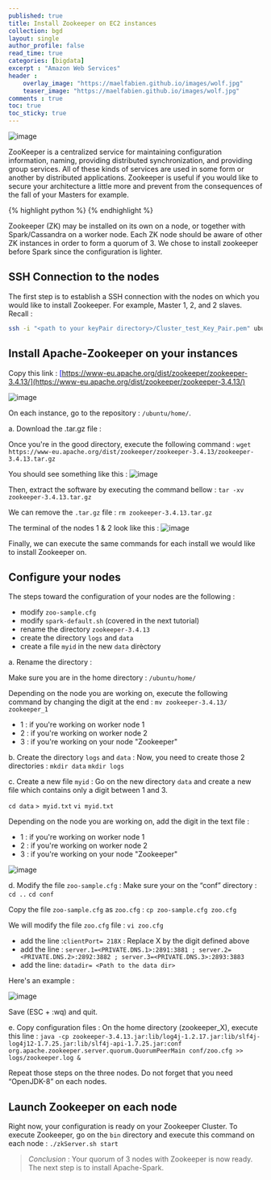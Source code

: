 ```yaml
---
published: true
title: Install Zookeeper on EC2 instances
collection: bgd
layout: single
author_profile: false
read_time: true
categories: [bigdata]
excerpt : "Amazon Web Services"
header :
    overlay_image: "https://maelfabien.github.io/images/wolf.jpg"
    teaser_image: "https://maelfabien.github.io/images/wolf.jpg"
comments : true
toc: true
toc_sticky: true
---
```


![image](https://maelfabien.github.io/images/ec2_zk.png)

ZooKeeper is a centralized service for maintaining configuration information, naming, providing distributed synchronization, and providing group services. All of these kinds of services are used in some form or another by distributed applications. Zookeeper is useful if you would like to secure your architecture a little more and prevent from the consequences of the fall of your Masters for example.

{% highlight python %}
{% endhighlight %}

Zookeeper (ZK) may be installed on its own on a node, or together with Spark/Cassandra on a worker node. Each ZK node should be aware of other ZK instances in order to form a quorum of 3. We chose to install zookeeper before Spark since the configuration is lighter.

## SSH Connection to the nodes 

The first step is to establish a SSH connection with the nodes on which you would like to install Zookeeper. For example, Master 1, 2, and 2 slaves. Recall :
``` bash
ssh -i "<path to your keyPair directory>/Cluster_test_Key_Pair.pem" ubuntu@<copy the public DNS> 
```

## Install Apache-Zookeeper on your instances

Copy this link :
<span style="color:blue">[https://www-eu.apache.org/dist/zookeeper/zookeeper-3.4.13/](https://www-eu.apache.org/dist/zookeeper/zookeeper-3.4.13/)</span>

![image](https://maelfabien.github.io/images/Zookeeper_DL.png)

On each instance, go to the repository : ``` /ubuntu/home/ ```.

a. Download the .tar.gz file :

Once you're in the good directory, execute the following command :
``` wget https://www-eu.apache.org/dist/zookeeper/zookeeper-3.4.13/zookeeper-3.4.13.tar.gz ```

You should see something like this :
![image](https://maelfabien.github.io/images/Zookeeper_Wget.png)

Then, extract the software by executing the command bellow : 
``` tar -xv zookeeper-3.4.13.tar.gz ```

We can remove the ```.tar.gz```  file :
```rm zookeeper-3.4.13.tar.gz```

The terminal of the nodes 1 & 2 look like this :
![image](https://maelfabien.github.io/images/Zookeeper_Extract.png)

Finally, we can execute the same commands for each install we would like to install Zookeeper on.

## Configure your nodes

The steps toward the configuration of your nodes are the following :
- modify ```zoo-sample.cfg```
- modify ```spark-default.sh``` (covered in the next tutorial)
- rename the directory ```zookeeper-3.4.13```
- create the directory ```logs``` and ```data```
- create a file ```myid``` in the new ```data``` dirèctory

a. Rename the directory :

Make sure you are in the home directory : ```/ubuntu/home/ ```

Depending on the node you are working on, execute the following command by changing the digit at the end  : ```mv zookeeper-3.4.13/ zookeeper_1```
- 1 : if you're working on worker node 1
- 2 :  if you're working on worker node 2
- 3 : if you're working on your node "Zookeeper"

b. Create the directory ```logs``` and ```data```  :
Now, you need to create those 2 directories :
```mkdir data``` 
```mkdir logs``` 

c. Create a new file  ```myid``` :
Go on the new directory ```data``` and create a new file which contains only a digit between 1 and 3.

```cd data``` 
```> myid.txt``` 
```vi myid.txt``` 

Depending on the node you are working on, add the digit in the text file :
- 1 : if you're working on worker node 1
- 2 :  if you're working on worker node 2
- 3 : if you're working on your node "Zookeeper"

![image](https://maelfabien.github.io/images/Zookeeper_myid.png)

d. Modify the file ```zoo-sample.cfg``` :
Make sure your on the “conf” directory : 
```cd ..```
```cd conf```

Copy the file ```zoo-sample.cfg``` as ```zoo.cfg``` :
```cp zoo-sample.cfg zoo.cfg```

We will modify the file ```zoo.cfg``` file :
```vi zoo.cfg```

- add the line :```clientPort= 218X``` : Replace X by the digit defined above
- add the line : ```server.1=<PRIVATE.DNS.1>:2891:3881 ; server.2=<PRIVATE.DNS.2>:2892:3882 ; server.3=<PRIVATE.DNS.3>:2893:3883```
- add the line: ```datadir= <Path to the data dir>```

Here's an example :

![image](https://maelfabien.github.io/images/Zookeeper_zoo.png)

Save (ESC + :wq) and quit.

e. Copy configuration files :
On the home directory (zookeeper_X), execute this line :
```java -cp zookeeper-3.4.13.jar:lib/log4j-1.2.17.jar:lib/slf4j-log4j12-1.7.25.jar:lib/slf4j-api-1.7.25.jar:conf org.apache.zookeeper.server.quorum.QuorumPeerMain conf/zoo.cfg >> logs/zookeeper.log & ```

Repeat those steps on the three nodes. Do not forget that you need “OpenJDK-8” on each nodes. 

## Launch Zookeeper on each node

Right now, your configuration is ready on your Zookeeper Cluster. To execute Zookeeper, go on the ```bin``` directory and execute this command on each node : 
```./zkServer.sh start```

> *Conclusion* : Your quorum of 3 nodes with Zookeeper is now ready. The next step is to install Apache-Spark. 
